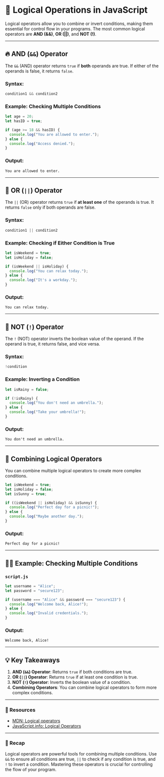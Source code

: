 # 🧩 Logical Operations in JavaScript

Logical operators allow you to combine or invert conditions, making them essential for control flow in your programs. The most common logical operators are **AND (&&)**, **OR (||)**, and **NOT (!)**.

---

## 🔥 AND (`&&`) Operator

The `&&` (AND) operator returns `true` if **both** operands are true. If either of the operands is false, it returns `false`.

### Syntax:
```javascript
condition1 && condition2
```

### Example: Checking Multiple Conditions

```javascript
let age = 20;
let hasID = true;

if (age >= 18 && hasID) {
  console.log("You are allowed to enter.");
} else {
  console.log("Access denied.");
}
```

### Output:
```
You are allowed to enter.
```

---

## 🚀 OR (`||`) Operator

The `||` (OR) operator returns `true` if **at least one** of the operands is true. It returns `false` only if both operands are false.

### Syntax:
```javascript
condition1 || condition2
```

### Example: Checking if Either Condition is True

```javascript
let isWeekend = true;
let isHoliday = false;

if (isWeekend || isHoliday) {
  console.log("You can relax today.");
} else {
  console.log("It's a workday.");
}
```

### Output:
```
You can relax today.
```

---

## 🧩 NOT (`!`) Operator

The `!` (NOT) operator inverts the boolean value of the operand. If the operand is true, it returns false, and vice versa.

### Syntax:
```javascript
!condition
```

### Example: Inverting a Condition

```javascript
let isRainy = false;

if (!isRainy) {
  console.log("You don't need an umbrella.");
} else {
  console.log("Take your umbrella!");
}
```

### Output:
```
You don't need an umbrella.
```

---

## 🚀 Combining Logical Operators

You can combine multiple logical operators to create more complex conditions.

```javascript
let isWeekend = true;
let isHoliday = false;
let isSunny = true;

if ((isWeekend || isHoliday) && isSunny) {
  console.log("Perfect day for a picnic!");
} else {
  console.log("Maybe another day.");
}
```

### Output:
```
Perfect day for a picnic!
```

---

## 🧑‍💻 Example: Checking Multiple Conditions

### `script.js`
```javascript
let username = "Alice";
let password = "secure123";

if (username === "Alice" && password === "secure123") {
  console.log("Welcome back, Alice!");
} else {
  console.log("Invalid credentials.");
}
```

### Output:
```
Welcome back, Alice!
```

---

## 💡 Key Takeaways
1. **AND (`&&`) Operator**: Returns `true` if both conditions are true.
2. **OR (`||`) Operator**: Returns `true` if at least one condition is true.
3. **NOT (`!`) Operator**: Inverts the boolean value of a condition.
4. **Combining Operators**: You can combine logical operators to form more complex conditions.

---

### 🔗 Resources
- [MDN: Logical operators](https://developer.mozilla.org/en-US/docs/Web/JavaScript/Reference/Operators/Logical_Operators)
- [JavaScript.info: Logical Operators](https://javascript.info/logical-operators)

---

### 🎉 Recap
Logical operators are powerful tools for combining multiple conditions. Use `&&` to ensure all conditions are true, `||` to check if any condition is true, and `!` to invert a condition. Mastering these operators is crucial for controlling the flow of your program.

